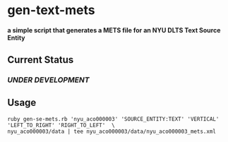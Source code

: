 # gen-text-mets

#### a simple script that generates a METS file for an NYU DLTS Text Source Entity

## Current Status

### *UNDER DEVELOPMENT*

## Usage

```
ruby gen-se-mets.rb 'nyu_aco000003' 'SOURCE_ENTITY:TEXT' 'VERTICAL' 'LEFT_TO_RIGHT' 'RIGHT_TO_LEFT'  \
nyu_aco000003/data | tee nyu_aco000003/data/nyu_aco000003_mets.xml
```
